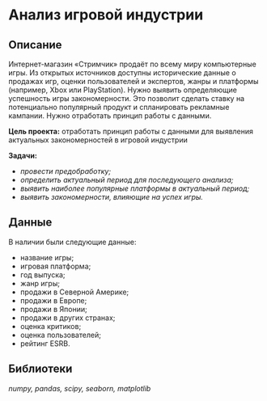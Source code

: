 # Анализ игровой индустрии 

## Описание
Интернет-магазин «Стримчик» продаёт по всему миру компьютерные игры. Из открытых источников доступны исторические данные о продажах игр, оценки пользователей и экспертов, жанры и платформы (например, Xbox или PlayStation). Нужно выявить определяющие успешность игры закономерности. Это позволит сделать ставку на потенциально популярный продукт и спланировать рекламные кампании.
Нужно отработать принцип работы с данными.

**Цель проекта:**  отработать принцип работы с данными для выявления актуальных закономерностей в игровой индустрии

**Задачи:** 

- *провести предобработку;*
- *определить актуальный период для последующего анализа;*
- *выявить наиболее популярные платформы в актуальный период;*
- *выявить закономерности, влияющие на успех игры.*

## Данные

В наличии были следующие данные:

- название игры;
- игровая платформа;
- год выпуска;
- жанр игры;
- продажи в Северной Америке;
- продажи в Европе;
- продажи в Японии;
- продажи в других странах;
- оценка критиков;
- оценка пользователей;
- рейтинг ESRB.


## Библиотеки
*numpy, pandas, scipy, seaborn, matplotlib*



